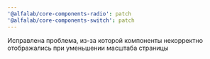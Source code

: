 ```yaml
---
'@alfalab/core-components-radio': patch
'@alfalab/core-components-switch': patch
---
```


Исправлена проблема, из-за которой компоненты некорректно отображались при уменьшении масштаба страницы
